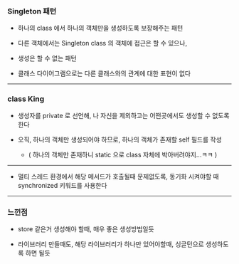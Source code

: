 ### Singleton 패턴

- 하나의 class 에서 하나의 객체만을 생성하도록 보장해주는 패턴


- 다른 객체에서는 Singleton class 의 객체에 접근은 할 수 있으나,


- 생성은 할 수 없는 패턴


- 클래스 다이어그램으로는 다른 클래스와의 관계에 대한 표현이 없다

---

### class King

- 생성자를 private 로 선언해, 나 자신을 제외하고는 어떤곳에서도 생성할 수 없도록 한다


- 오직, 하나의 객체만 생성되어야 하므로, 하나의 객체가 존재할 self 필드를 작성
  - ( 하나의 객체만 존재하니 static 으로 class 자체에 박아버려야지...ㅋㅋ )


---

- 멀티 스레드 환경에서 해당 메서드가 호출될때 문제없도록, 동기화 시켜야할 때 synchronized 키워드를 사용한다
---

### 느낀점

- store 같은거 생성해야 할때, 매우 좋은 생성방법일듯


- 라이브러리 만들때도, 해당 라이브러리가 하나만 있어야할때, 싱글턴으로 생성하도록 하면 될듯